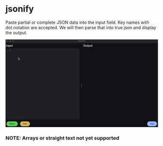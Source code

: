 # jsonify

Paste partial or complete JSON data into the input field.  Key names with dot.notation are accepted.  We will then 
parse that into true json and display the output.

![Demo Gif](static/demo.gif)

### NOTE: Arrays or straight text not yet supported
